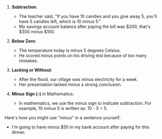 1. **Subtraction**:
   - The teacher said, "If you have 10 candies and you give away 5, you'll have 5 candies left, which is 10 minus 5."
   - My savings account balance after paying the bill was $200, that's $300 minus $100.

2. **Below Zero**:
   - The temperature today is minus 5 degrees Celsius.
   - He scored minus points on his driving test because of too many mistakes.

3. **Lacking or Without**:
   - After the flood, our village was minus electricity for a week.
   - Her presentation lacked minus a strong conclusion.

4. **Minus Sign (-)** in Mathematics:
   - In mathematics, we use the minus sign to indicate subtraction. For example, 10 minus 5 is written as: 10 - 5 = 5.

Here's how you might use "minus" in a sentence yourself:

- I'm going to have minus $50 in my bank account after paying for this dinner.